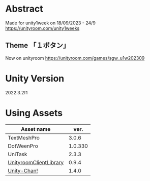 # Abstract

Made for unity1week on 18/09/2023 - 24/9
https://unityroom.com/unity1weeks

## Theme 「１ボタン」

Now on unityroom
https://unityroom.com/games/sgw_u1w202309

# Unity Version

2022.3.2f1

# Using Assets

| Asset name                                                                        | ver.    |
| --------------------------------------------------------------------------------- | ------- |
| TextMeshPro                                                                       | 3.0.6   |
| DotWeenPro                                                                        | 1.0.330 |
| UniTask                                                                           | 2.3.3   |
| [UnityroomClientLibrary ](https://help.unityroom.com/how-to-implement-scoreboard) | 0.9.4   |
| [Unity-Chan!](https://unity-chan.com/contents/guideline/)                         | 1.4.0   |
